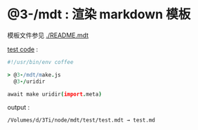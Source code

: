 [‼️]: ✏️README.mdt

# @3-/mdt : 渲染 markdown 模板

模板文件参见 [./README.mdt](./README.mdt)

[test code](./test/main.coffee) :

```coffee
#!/usr/bin/env coffee

> @3-/mdt/make.js
  @3-/uridir

await make uridir(import.meta)
```

output :

```
/Volumes/d/3Ti/node/mdt/test/test.mdt → test.md
```
